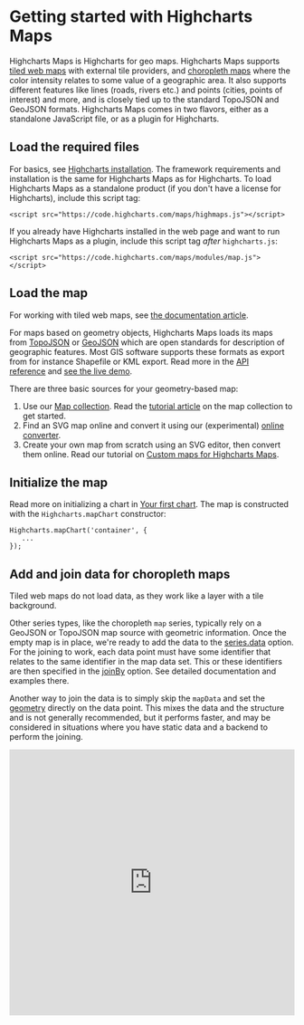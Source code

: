 Getting started with Highcharts Maps
===

Highcharts Maps is Highcharts for geo maps. Highcharts Maps supports [tiled web maps](https://www.highcharts.com/docs/maps/tiledwebmap) with external tile providers, and [choropleth maps](https://www.highcharts.com/docs/chart-concepts/dataviz-glossary#choropleth-map) where the color intensity relates to some value of a geographic area. It also supports different features like lines (roads, rivers etc.) and points (cities, points of interest) and more, and is closely tied up to the standard TopoJSON and GeoJSON formats. Highcharts Maps comes in two flavors, either as a standalone JavaScript file, or as a plugin for Highcharts.

Load the required files
-----------------------

For basics, see [Highcharts installation](https://highcharts.com/docs/getting-started/installation). The framework requirements and installation is the same for Highcharts Maps as for Highcharts. To load Highcharts Maps as a standalone product (if you don't have a license for Highcharts), include this script tag:


    <script src="https://code.highcharts.com/maps/highmaps.js"></script>

If you already have Highcharts installed in the web page and want to run Highcharts Maps as a plugin, include this script tag _after_ `highcharts.js`:

    <script src="https://code.highcharts.com/maps/modules/map.js"></script>

Load the map
------------
For working with tiled web maps, see [the documentation article](https://www.highcharts.com/docs/maps/tiledwebmap).

For maps based on geometry objects, Highcharts Maps loads its maps from [TopoJSON](https://github.com/topojson/topojson) or [GeoJSON](https://datatracker.ietf.org/doc/html/rfc7946) which are open standards for description of geographic features. Most GIS software supports these formats as export from for instance Shapefile or KML export. Read more in the [API reference](https://api.highcharts.com/class-reference/Highcharts.GeoJSON) and [see the live demo](https://jsfiddle.net/gh/get/library/pure/highcharts/highcharts/tree/master/samples/maps/demo/mapline-mappoint/).

There are three basic sources for your geometry-based map:

1.  Use our [Map collection](https://code.highcharts.com/mapdata/). Read the [tutorial article](https://highcharts.com/docs/maps/map-collection) on the map collection to get started.
2.  Find an SVG map online and convert it using our (experimental) [online converter](https://highcharts.github.io/map-from-svg). 
3.  Create your own map from scratch using an SVG editor, then convert them online. Read our tutorial on [Custom maps for Highcharts Maps](https://www.highcharts.com/docs/maps/create-custom-maps).

Initialize the map
------------------

Read more on initializing a chart in [Your first chart](https://highcharts.com/docs/getting-started/your-first-chart). The map is constructed with the `Highcharts.mapChart` constructor:

    Highcharts.mapChart('container', {
       ...
    });

Add and join data for choropleth maps
-------------------------------------

Tiled web maps do not load data, as they work like a layer with a tile background.

Other series types, like the choropleth `map` series, typically rely on a GeoJSON or TopoJSON map source with geometric information. Once the empty map is in place, we're ready to add the data to the [series.data](https://api.highcharts.com/highmaps/series.map.data) option. For the joining to work, each data point must have some identifier that relates to the same identifier in the map data set. This or these identifiers are then specified in the [joinBy](https://api.highcharts.com/highmaps/plotOptions.series.joinBy) option. See detailed documentation and examples there.

Another way to join the data is to simply skip the `mapData` and set the [geometry](https://api.highcharts.com/highmaps/series.map.data.geometry) directly on the data point. This mixes the data and the structure and is not generally recommended, but it performs faster, and may be considered in situations where you have static data and a backend to perform the joining.

<iframe style="width: 100%; height: 470px; border: none;" src="https://www.highcharts.com/samples/embed/maps/demo/basic-map" allow="fullscreen"></iframe>
